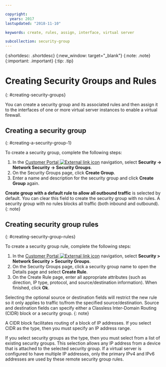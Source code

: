```yaml
---

copyright:
  years: 2017
lastupdated: "2018-11-10"

keywords: create, rules, assign, interface, virtual server

subcollection: security-group
---
```


{:shortdesc: .shortdesc}
{:new_window: target="_blank"}
{:note: .note}
{:important: .important}
{:tip: .tip}


# Creating Security Groups and Rules
{: #creating-security-groups}

You can create a security group and its associated rules and then assign it to the interfaces of one or more virtual server instances to enable a virtual firewall.

## Creating a security group
{: #creating-a-security-group-1}

To create a security group, complete the following steps:

1. In the [Customer Portal ![External link icon](../../icons/launch-glyph.svg "External link icon")](https://cloud.ibm.com/classic) navigation, select **Security -> Network Security -> Security Groups**.
2. On the Security Groups page, click **Create Group**.
3. Enter a name and description for the security group and click **Create Group** again.

**Create group with a default rule to allow all outbound traffic** is selected by default. You can clear this field to create the security group with no rules. A security group with no rules blocks all traffic (both inbound and outbound).
{: note}

## Creating security group rules
{: #creating-security-group-rules}

To create a security group rule, complete the following steps:

1. In the [Customer Portal ![External link icon](../../icons/launch-glyph.svg "External link icon")](https://cloud.ibm.com/classic) navigation, select **Security > Network Security > Security Groups**.
2. On the Security Groups page, click a security group name to open the Details page and select **Create Rule**.
3. On the Create Rule page, enter all appropriate attributes (such as direction, IP type, protocol, and source/destination information). When finished, click **Ok**.

Selecting the optional source or destination fields will restrict the new rule so it only applies to traffic to/from the specified source/destination. Source and destination fields can specify either a Classless Inter-Domain Routing (CIDR) block or a security group.
{: note}

A CIDR block facilitates routing of a block of IP addresses.  If you select CIDR as the type, then you must specify an IP address range.

If you select security groups as the type, then you must select from a list of existing security groups. This selection allows any IP address from a device that is attached to the selected security group. If a virtual server is configured to have multiple IP addresses, only the primary IPv4 and IPv6 addresses are used by these remote security group rules.
